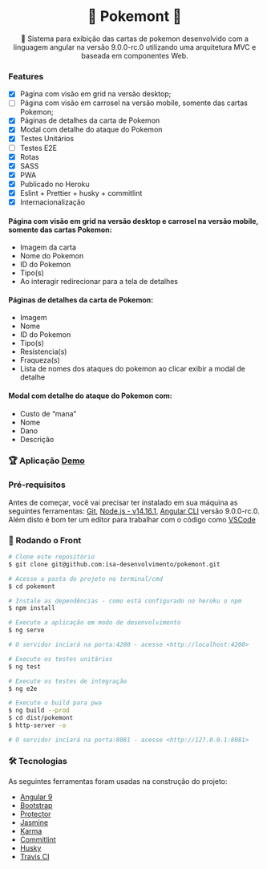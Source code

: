 <h1 align="center">
  👾 Pokemont 👾
</h1>
<p align="center">🚀 Sistema para exibição das cartas de pokemon desenvolvido com a linguagem angular na versão 9.0.0-rc.0 utilizando uma arquitetura MVC e baseada em componentes Web.
</p>

### Features

- [x] Página com visão em grid na versão desktop;
- [ ] Página com visão em carrosel na versão mobile, somente das cartas Pokemon;
- [x] Páginas de detalhes da carta de Pokemon
- [x] Modal com detalhe do ataque do Pokemon
- [x] Testes Unitários
- [ ] Testes E2E
- [x] Rotas
- [x] SASS
- [x] PWA
- [x] Publicado no Heroku
- [x] Eslint + Prettier + husky + commitlint
- [x] Internacionalização

#### Página com visão em grid na versão desktop e carrosel na versão mobile, somente das cartas Pokemon:

- Imagem da carta
- Nome do Pokemon
- ID do Pokemon
- Tipo(s)
- Ao interagir redirecionar para a tela de detalhes

#### Páginas de detalhes da carta de Pokemon:

- Imagem
- Nome
- ID do Pokemon
- Tipo(s)
- Resistencia(s)
- Fraqueza(s)
- Lista de nomes dos ataques do pokemon ao clicar exibir a modal de detalhe

#### Modal com detalhe do ataque do Pokemon com:

- Custo de “mana”
- Nome
- Dano
- Descrição

### 🏆 Aplicação [Demo](https://trophy-front.herokuapp.com/)

### Pré-requisitos

Antes de começar, você vai precisar ter instalado em sua máquina as seguintes ferramentas:
[Git](https://git-scm.com), [Node.js - v14.16.1](https://nodejs.org/en/), [Angular CLI](https://github.com/angular/angular-cli) versão 9.0.0-rc.0.
Além disto é bom ter um editor para trabalhar com o código como [VSCode](https://code.visualstudio.com/)

### 🎲 Rodando o Front

```bash
# Clone este repositório
$ git clone git@github.com:isa-desenvolvimento/pokemont.git

# Acesse a pasta do projeto no terminal/cmd
$ cd pokemont

# Instale as dependências - como está configurado no heroku o npm
$ npm install

# Execute a aplicação em modo de desenvolvimento
$ ng serve

# O servidor inciará na porta:4200 - acesse <http://localhost:4200>

# Execute os testes unitários
$ ng test

# Execute os testes de integração
$ ng e2e

# Execute o build para pwa
$ ng build --prod
$ cd dist/pokemont
$ http-server -o

# O servidor inciará na porta:8081 - acesse <http://127.0.0.1:8081>

```

### 🛠 Tecnologias

As seguintes ferramentas foram usadas na construção do projeto:

- [Angular 9](https://angular.io/cli/)
- [Bootstrap](https://getbootstrap.com/)
- [Protector](https://www.protractortest.org/)
- [Jasmine](https://jasmine.github.io/)
- [Karma](https://karma-runner.github.io)
- [Commitlint](https://commitlint.js.org/)
- [Husky](https://www.husky.com.br/)
- [Travis CI](https://travis-ci.com/)
